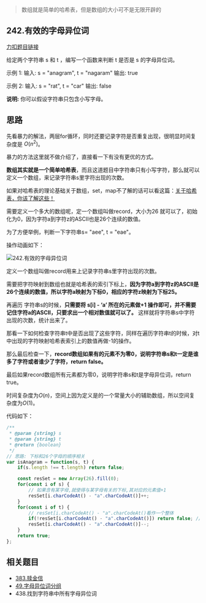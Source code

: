> 数组就是简单的哈希表，但是数组的大小可不是无限开辟的

## 242.有效的字母异位词

[力扣题目链接](https://leetcode-cn.com/problems/valid-anagram/)

给定两个字符串 s 和 t ，编写一个函数来判断 t 是否是 s 的字母异位词。

示例 1:
输入: s = "anagram", t = "nagaram"
输出: true

示例 2:
输入: s = "rat", t = "car"
输出: false


**说明:**
你可以假设字符串只包含小写字母。

## 思路

先看暴力的解法，两层for循环，同时还要记录字符是否重复出现，很明显时间复杂度是 $O(n^2)$。

暴力的方法这里就不做介绍了，直接看一下有没有更优的方式。

**数组其实就是一个简单哈希表**，而且这道题目中字符串只有小写字符，那么就可以定义一个数组，来记录字符串s里字符出现的次数。

如果对哈希表的理论基础关于数组，set，map不了解的话可以看这篇：[关于哈希表，你该了解这些！](https://programmercarl.com/哈希表理论基础.html)

需要定义一个多大的数组呢，定一个数组叫做record，大小为26 就可以了，初始化为0，因为字符a到字符z的ASCII也是26个连续的数值。

为了方便举例，判断一下字符串s= "aee", t = "eae"。

操作动画如下：

![242.有效的字母异位词](https://tva1.sinaimg.cn/large/008eGmZEly1govxyg83bng30ds09ob29.gif)

定义一个数组叫做record用来上记录字符串s里字符出现的次数。

需要把字符映射到数组也就是哈希表的索引下标上，**因为字符a到字符z的ASCII是26个连续的数值，所以字符a映射为下标0，相应的字符z映射为下标25。**

再遍历 字符串s的时候，**只需要将 s[i] - ‘a’ 所在的元素做+1 操作即可，并不需要记住字符a的ASCII，只要求出一个相对数值就可以了。** 这样就将字符串s中字符出现的次数，统计出来了。

那看一下如何检查字符串t中是否出现了这些字符，同样在遍历字符串t的时候，对t中出现的字符映射哈希表索引上的数值再做-1的操作。

那么最后检查一下，**record数组如果有的元素不为零0，说明字符串s和t一定是谁多了字符或者谁少了字符，return false。**

最后如果record数组所有元素都为零0，说明字符串s和t是字母异位词，return true。

时间复杂度为$O(n)$，空间上因为定义是的一个常量大小的辅助数组，所以空间复杂度为$O(1)$。

代码如下：
```JavaScript
/**
 * @param {string} s
 * @param {string} t
 * @return {boolean}
 */
// 思路: 下标和26个字母的顺序相关
var isAnagram = function(s, t) {
    if(s.length !== t.length) return false;

    const resSet = new Array(26).fill(0);
    for(const i of s) {
        // 如果含有某字母,就使得与某字母有关的下标,其对应的元素值+1
        resSet[i.charCodeAt() - "a".charCodeAt()]++; 
    }
    for(const i of t) {
        // resSet[i.charCodeAt() - "a".charCodeAt()看作一个整体
        if(!resSet[i.charCodeAt() - "a".charCodeAt()]) return false; //如果t中含有的字母,s中没有,return false
        resSet[i.charCodeAt() - "a".charCodeAt()]--;
    }
    return true;
};
```

## 相关题目

* [383.赎金信](https://leetcode-cn.com/problems/ransom-note/submissions/)
* [49.字母异位词分组](https://leetcode-cn.com/problems/group-anagrams/)
* 438.找到字符串中所有字母异位词

